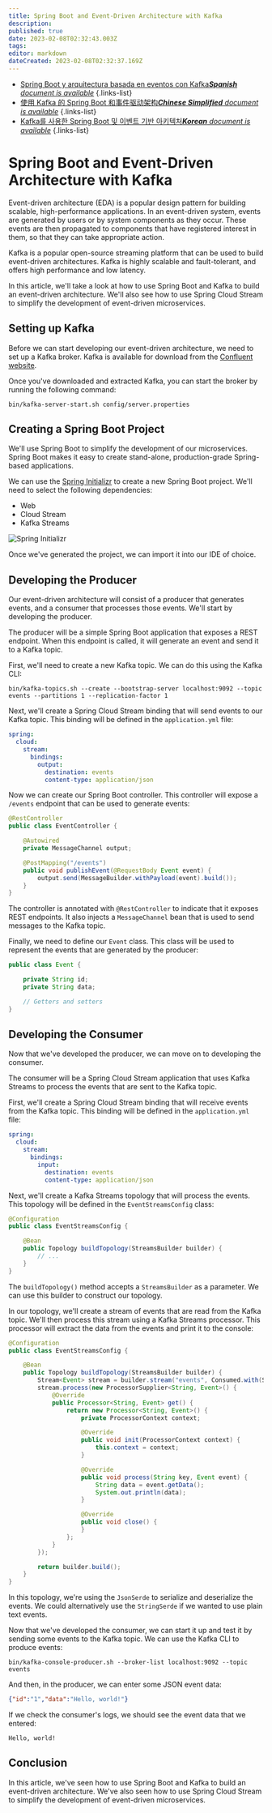 ```yaml
---
title: Spring Boot and Event-Driven Architecture with Kafka
description: 
published: true
date: 2023-02-08T02:32:43.003Z
tags: 
editor: markdown
dateCreated: 2023-02-08T02:32:37.169Z
---
```


- [Spring Boot y arquitectura basada en eventos con Kafka***Spanish** document is available*](/es/Knowledge-base/Spring-Boot/spring-boot-and-event-driven-architecture-with-kafka)
{.links-list}
- [使用 Kafka 的 Spring Boot 和事件驱动架构***Chinese Simplified** document is available*](/zh/Knowledge-base/Spring-Boot/spring-boot-and-event-driven-architecture-with-kafka)
{.links-list}
- [Kafka를 사용한 Spring Boot 및 이벤트 기반 아키텍처***Korean** document is available*](/ko/Knowledge-base/Spring-Boot/spring-boot-and-event-driven-architecture-with-kafka)
{.links-list}


# Spring Boot and Event-Driven Architecture with Kafka

Event-driven architecture (EDA) is a popular design pattern for building scalable, high-performance applications. In an event-driven system, events are generated by users or by system components as they occur. These events are then propagated to components that have registered interest in them, so that they can take appropriate action.

Kafka is a popular open-source streaming platform that can be used to build event-driven architectures. Kafka is highly scalable and fault-tolerant, and offers high performance and low latency.

In this article, we'll take a look at how to use Spring Boot and Kafka to build an event-driven architecture. We'll also see how to use Spring Cloud Stream to simplify the development of event-driven microservices.

## Setting up Kafka

Before we can start developing our event-driven architecture, we need to set up a Kafka broker. Kafka is available for download from the [Confluent website](https://www.confluent.io/download/).

Once you've downloaded and extracted Kafka, you can start the broker by running the following command:

```
bin/kafka-server-start.sh config/server.properties
```

## Creating a Spring Boot Project

We'll use Spring Boot to simplify the development of our microservices. Spring Boot makes it easy to create stand-alone, production-grade Spring-based applications.

We can use the [Spring Initializr](https://start.spring.io/) to create a new Spring Boot project. We'll need to select the following dependencies:

- Web
- Cloud Stream
- Kafka Streams

![Spring Initializr](https://i.imgur.com/RgC5koh.png)

Once we've generated the project, we can import it into our IDE of choice.

## Developing the Producer

Our event-driven architecture will consist of a producer that generates events, and a consumer that processes those events. We'll start by developing the producer.

The producer will be a simple Spring Boot application that exposes a REST endpoint. When this endpoint is called, it will generate an event and send it to a Kafka topic.

First, we'll need to create a new Kafka topic. We can do this using the Kafka CLI:

```
bin/kafka-topics.sh --create --bootstrap-server localhost:9092 --topic events --partitions 1 --replication-factor 1
```

Next, we'll create a Spring Cloud Stream binding that will send events to our Kafka topic. This binding will be defined in the `application.yml` file:

```yaml
spring:
  cloud:
    stream:
      bindings:
        output:
          destination: events
          content-type: application/json
```

Now we can create our Spring Boot controller. This controller will expose a `/events` endpoint that can be used to generate events:

```java
@RestController
public class EventController {

    @Autowired
    private MessageChannel output;

    @PostMapping("/events")
    public void publishEvent(@RequestBody Event event) {
        output.send(MessageBuilder.withPayload(event).build());
    }
}
```

The controller is annotated with `@RestController` to indicate that it exposes REST endpoints. It also injects a `MessageChannel` bean that is used to send messages to the Kafka topic.

Finally, we need to define our `Event` class. This class will be used to represent the events that are generated by the producer:

```java
public class Event {

    private String id;
    private String data;

    // Getters and setters
}
```

## Developing the Consumer

Now that we've developed the producer, we can move on to developing the consumer.

The consumer will be a Spring Cloud Stream application that uses Kafka Streams to process the events that are sent to the Kafka topic.

First, we'll create a Spring Cloud Stream binding that will receive events from the Kafka topic. This binding will be defined in the `application.yml` file:

```yaml
spring:
  cloud:
    stream:
      bindings:
        input:
          destination: events
          content-type: application/json
```

Next, we'll create a Kafka Streams topology that will process the events. This topology will be defined in the `EventStreamsConfig` class:

```java
@Configuration
public class EventStreamsConfig {

    @Bean
    public Topology buildTopology(StreamsBuilder builder) {
        // ...
    }
}
```

The `buildTopology()` method accepts a `StreamsBuilder` as a parameter. We can use this builder to construct our topology.

In our topology, we'll create a stream of events that are read from the Kafka topic. We'll then process this stream using a Kafka Streams processor. This processor will extract the data from the events and print it to the console:

```java
@Configuration
public class EventStreamsConfig {

    @Bean
    public Topology buildTopology(StreamsBuilder builder) {
        Stream<Event> stream = builder.stream("events", Consumed.with(Serdes.String(), new JsonSerde<>(Event.class)));
        stream.process(new ProcessorSupplier<String, Event>() {
            @Override
            public Processor<String, Event> get() {
                return new Processor<String, Event>() {
                    private ProcessorContext context;

                    @Override
                    public void init(ProcessorContext context) {
                        this.context = context;
                    }

                    @Override
                    public void process(String key, Event event) {
                        String data = event.getData();
                        System.out.println(data);
                    }

                    @Override
                    public void close() {
                    }
                };
            }
        });

        return builder.build();
    }
}
```

In this topology, we're using the `JsonSerde` to serialize and deserialize the events. We could alternatively use the `StringSerde` if we wanted to use plain text events.

Now that we've developed the consumer, we can start it up and test it by sending some events to the Kafka topic. We can use the Kafka CLI to produce events:

```
bin/kafka-console-producer.sh --broker-list localhost:9092 --topic events
```

And then, in the producer, we can enter some JSON event data:

```json
{"id":"1","data":"Hello, world!"}
```

If we check the consumer's logs, we should see the event data that we entered:

```
Hello, world!
```

## Conclusion

In this article, we've seen how to use Spring Boot and Kafka to build an event-driven architecture. We've also seen how to use Spring Cloud Stream to simplify the development of event-driven microservices.